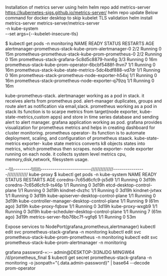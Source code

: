 Installation of metrics server using helm
helm repo add metrics-server https://kubernetes-sigs.github.io/metrics-server/
helm repo update
 Below command for docker desktop to skip kubelet TLS validation
helm install metrics-server metrics-server/metrics-server \
  -n kube-system \
  --set args={--kubelet-insecure-tls}


$ kubectl get pods -n monitoring
NAME                                                     READY   STATUS    RESTARTS   AGE
alertmanager-prometheus-stack-kube-prom-alertmanager-0   2/2     Running   0          15m
prometheus-prometheus-stack-kube-prom-prometheus-0       2/2     Running   0          15m
prometheus-stack-grafana-5c8d5c8879-hxn6g                3/3     Running   0          16m
prometheus-stack-kube-prom-operator-6bcbf5488f-lhvn7     1/1     Running   0          16m
prometheus-stack-kube-state-metrics-5dc4bdf888-vd7dr     1/1     Running   0          16m
prometheus-stack-prometheus-node-exporter-h54xj          1/1     Running   0          16m
prometheus-stack-prometheus-node-exporter-q79zq          1/1     Running   0          16m

kube-prometheus-stack.
alertmanager working as a pod in stack. it receives alerts from prometheus pod.
alert-manager duplicates, groups and route alert as notification via email,slack.
prometheus working as a pod in stack its function is to scarpe metrics from target(node exporter, kube-state-metrics,custom apps) and store in time series database and sending alert to alert manager.
grafana application working as pod. grafana provides visualization for prometheus metrics and helps in creating dashboard for cluster monitoring.
prometheus operator- its function is to automate deployment, scaling, and configuration of prometheus staack.
kube-state-metrics exporter- kube state metrics converts k8 objects states into metrics, which prometheus then scrapes.
node exporter- node exporter running on each node. it collects system level metrics cpu, memory,disk,network, filesystem usage.


--\\\\\\---------\\\\\\\\\\\\\\\-------------------------//////////////----------------/////////////
kube-proxy
$ kubectl get pods -n kube-system
 NAME                                            READY   STATUS    RESTARTS      AGE
coredns-7c65d6cfc9-js5d9                        1/1     Running   0             3d19h
coredns-7c65d6cfc9-ts46p                        1/1     Running   0             3d19h
etcd-desktop-control-plane                      1/1     Running   0             3d19h
kindnet-dvzhc                                   1/1     Running   0             3d19h
kindnet-jvtwx                                   1/1     Running   0             3d19h
kube-apiserver-desktop-control-plane            1/1     Running   0             3d19h
kube-controller-manager-desktop-control-plane   1/1     Running   9 (61m ago)   3d19h
kube-proxy-fqbsw                                1/1     Running   0             3d19h
kube-proxy-wxgb9                                1/1     Running   0             3d19h
kube-scheduler-desktop-control-plane            1/1     Running   7 (61m ago)   3d19h
metrics-server-fbb76bc7f-vgfq6                  1/1     Running   0             53m

Expose services to NodePort(grafana,prometheus,alertmanager)
kubectl edit svc prometheus-stack-grafana -n monitoring
kubectl edit svc prometheus-stack-kube-prom-prometheus -n monitoring
kubectl edit svc prometheus-stack-kube-prom-alertmanager -n monitoring

grafana password-=:--
admin@DESKTOP-3I3NJDG MINGW64 /d/prometheus_final
$ kubectl get secret prometheus-stack-grafana -n monitoring -o jsonpath="{.data.admin-password}" | base64 --decode
prom-operator

